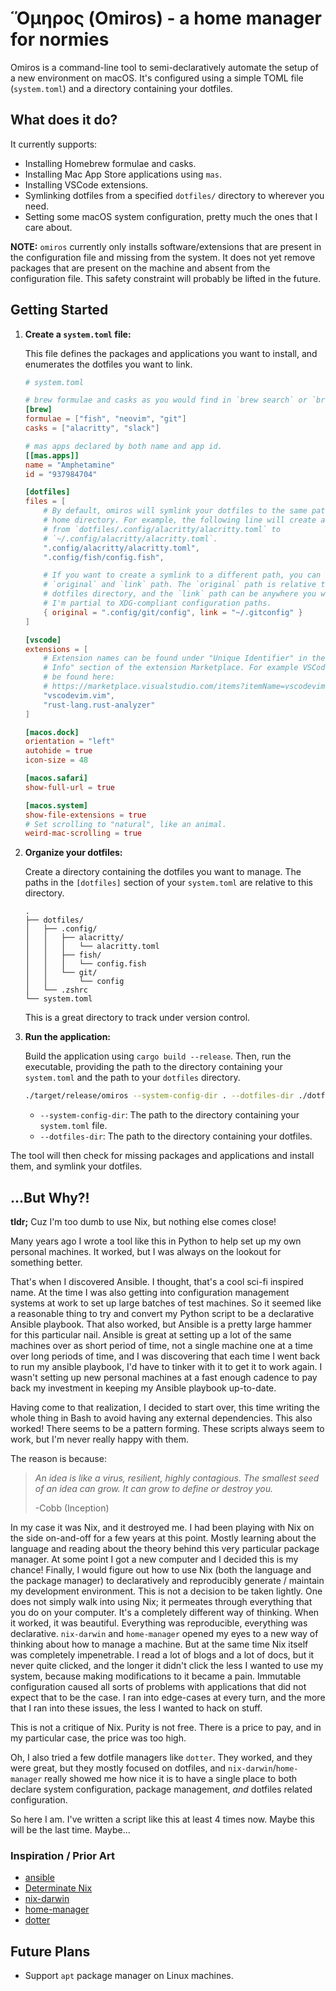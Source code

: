 # Ὅμηρος (Omiros) - a home manager for normies

Omiros is a command-line tool to semi-declaratively automate the setup of a new
environment on macOS. It's configured using a simple TOML file (`system.toml`)
and a directory containing your dotfiles.

## What does it do?

It currently supports:

- Installing Homebrew formulae and casks.
- Installing Mac App Store applications using `mas`.
- Installing VSCode extensions.
- Symlinking dotfiles from a specified `dotfiles/` directory to wherever you
  need.
- Setting some macOS system configuration, pretty much the ones that I care
  about.

**NOTE:** `omiros` currently only installs software/extensions that are present
in the configuration file and missing from the system. It does not yet remove
packages that are present on the machine and absent from the configuration file.
This safety constraint will probably be lifted in the future.

## Getting Started

1.  **Create a `system.toml` file:**

    This file defines the packages and applications you want to install, and
    enumerates the dotfiles you want to link.

    ```toml
    # system.toml

    # brew formulae and casks as you would find in `brew search` or `brew info`.
    [brew]
    formulae = ["fish", "neovim", "git"]
    casks = ["alacritty", "slack"]

    # mas apps declared by both name and app id.
    [[mas.apps]]
    name = "Amphetamine"
    id = "937984704"

    [dotfiles]
    files = [
        # By default, omiros will symlink your dotfiles to the same path in your
        # home directory. For example, the following line will create a symlink
        # from `dotfiles/.config/alacritty/alacritty.toml` to
        # `~/.config/alacritty/alacritty.toml`.
        ".config/alacritty/alacritty.toml",
        ".config/fish/config.fish",

        # If you want to create a symlink to a different path, you can specify a
        # `original` and `link` path. The `original` path is relative to your
        # dotfiles directory, and the `link` path can be anywhere you want, but
        # I'm partial to XDG-compliant configuration paths.
        { original = ".config/git/config", link = "~/.gitconfig" }
    ]

    [vscode]
    extensions = [
        # Extension names can be found under "Unique Identifier" in the "More
        # Info" section of the extension Marketplace. For example VSCodeVim can
        # be found here:
        # https://marketplace.visualstudio.com/items?itemName=vscodevim.vim
        "vscodevim.vim",
        "rust-lang.rust-analyzer"
    ]

    [macos.dock]
    orientation = "left"
    autohide = true
    icon-size = 48

    [macos.safari]
    show-full-url = true

    [macos.system]
    show-file-extensions = true
    # Set scrolling to "natural", like an animal.
    weird-mac-scrolling = true
    ```

2.  **Organize your dotfiles:**

    Create a directory containing the dotfiles you want to manage. The paths in
    the `[dotfiles]` section of your `system.toml` are relative to this
    directory.

    ```
    .
    ├── dotfiles/
    │   ├── .config/
    │   │   ├── alacritty/
    │   │   │   └── alacritty.toml
    │   │   ├── fish/
    │   │   │   └── config.fish
    │   │   └── git/
    │   │       └── config
    │   └── .zshrc
    └── system.toml
    ```

    This is a great directory to track under version control.

3.  **Run the application:**

    Build the application using `cargo build --release`. Then, run the executable, providing the path to the directory containing your `system.toml` and the path to your `dotfiles` directory.

    ```bash
    ./target/release/omiros --system-config-dir . --dotfiles-dir ./dotfiles
    ```

    -   `--system-config-dir`: The path to the directory containing your `system.toml` file.
    -   `--dotfiles-dir`: The path to the directory containing your dotfiles.

The tool will then check for missing packages and applications and install them, and symlink your dotfiles.

## ...But Why?!

**tldr;** Cuz I'm too dumb to use Nix, but nothing else comes close!

Many years ago I wrote a tool like this in Python to help set up my own personal
machines. It worked, but I was always on the lookout for something better.

That's when I discovered Ansible. I thought, that's a cool sci-fi inspired name.
At the time I was also getting into configuration management systems at work to
set up large batches of test machines. So it seemed like a reasonable thing to
try and convert my Python script to be a declarative Ansible playbook. That also
worked, but Ansible is a pretty large hammer for this particular nail. Ansible
is great at setting up a lot of the same machines over as short period of time,
not a single machine one at a time over long periods of time, and I was
discovering that each time I went back to run my ansible playbook, I'd have to
tinker with it to get it to work again. I wasn't setting up new personal
machines at a fast enough cadence to pay back my investment in keeping my
Ansible playbook up-to-date.

Having come to that realization, I decided to start over, this time writing the
whole thing in Bash to avoid having any external dependencies. This also worked!
There seems to be a pattern forming. These scripts always seem to work, but I'm
never really happy with them.

The reason is because:

> _An idea is like a virus, resilient, highly contagious. The smallest seed of an
> idea can grow. It can grow to define or destroy you._
>
> -Cobb (Inception)

In my case it was Nix, and it destroyed me. I had been playing with Nix on the
side on-and-off for a few years at this point. Mostly learning about the
language and reading about the theory behind this very particular package
manager. At some point I got a new computer and I decided this is my chance!
Finally, I would figure out how to use Nix (both the language and the package
manager) to declaratively and reproducibly generate / maintain my development
environment. This is not a decision to be taken lightly. One does not simply
walk into using Nix; it permeates through everything that you do on your
computer. It's a completely different way of thinking. When it worked, it was
beautiful. Everything was reproducible, everything was declarative. `nix-darwin`
and `home-manager` opened my eyes to a new way of thinking about how to manage a
machine. But at the same time Nix itself was completely impenetrable. I read a
lot of blogs and a lot of docs, but it never quite clicked, and the longer it
didn't click the less I wanted to use my system, because making modifications to
it became a pain. Immutable configuration caused all sorts of problems with
applications that did not expect that to be the case. I ran into edge-cases at
every turn, and the more that I ran into these issues, the less I wanted to hack
on stuff.

This is not a critique of Nix. Purity is not free. There is a price to pay, and
in my particular case, the price was too high.

Oh, I also tried a few dotfile managers like `dotter`. They worked, and they
were great, but they mostly focused on dotfiles, and `nix-darwin`/`home-manager`
really showed me how nice it is to have a single place to both declare system
configuration, package management, _and_ dotfiles related configuration.

So here I am. I've written a script like this at least 4 times now. Maybe this
will be the last time. Maybe...

### Inspiration / Prior Art

- [ansible](https://docs.ansible.com)
- [Determinate Nix](https://docs.determinate.systems/determinate-nix/)
- [nix-darwin](https://github.com/nix-darwin/nix-darwin)
- [home-manager](https://github.com/nix-community/home-manager)
- [dotter](https://github.com/SuperCuber/dotter)

## Future Plans

- Support `apt` package manager on Linux machines.